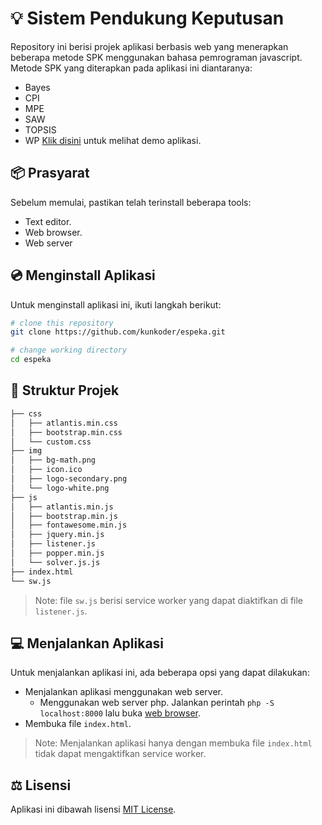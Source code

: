 # :bulb: Sistem Pendukung Keputusan

Repository ini berisi projek aplikasi berbasis web yang menerapkan beberapa metode SPK menggunakan bahasa pemrograman javascript. Metode SPK yang diterapkan pada aplikasi ini diantaranya:
* Bayes
* CPI
* MPE
* SAW
* TOPSIS
* WP
[Klik disini](https://espeka.vercel.app) untuk melihat demo aplikasi.

## :package: Prasyarat

Sebelum memulai, pastikan telah terinstall beberapa tools:
* Text editor.
* Web browser.
* Web server

## :cd: Menginstall Aplikasi

Untuk menginstall aplikasi ini, ikuti langkah berikut:

```sh
# clone this repository
git clone https://github.com/kunkoder/espeka.git

# change working directory
cd espeka
```

## :open_file_folder: Struktur Projek

```bash
├── css
│   ├── atlantis.min.css
│   ├── bootstrap.min.css
│   └── custom.css
├── img
│   ├── bg-math.png
│   ├── icon.ico
│   ├── logo-secondary.png
│   └── logo-white.png
├── js
│   ├── atlantis.min.js
│   ├── bootstrap.min.js
│   ├── fontawesome.min.js
│   ├── jquery.min.js
│   ├── listener.js
│   ├── popper.min.js
│   └── solver.js.js
├── index.html
└── sw.js
```

>Note: file `sw.js` berisi service worker yang dapat diaktifkan di file `listener.js`.

## :computer: Menjalankan Aplikasi

Untuk menjalankan aplikasi ini, ada beberapa opsi yang dapat dilakukan:
* Menjalankan aplikasi menggunakan web server. 
  * Menggunakan web server php. Jalankan perintah `php -S localhost:8000` lalu buka [web browser](http://localhost:8000).
* Membuka file `index.html`.
>Note: Menjalankan aplikasi hanya dengan membuka file `index.html` tidak dapat mengaktifkan service worker.

## :balance_scale: Lisensi

Aplikasi ini dibawah lisensi [MIT License](https://github.com/kunkoder/espeka/blob/main/LICENSE).
